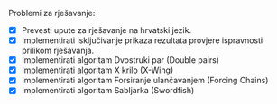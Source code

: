 Problemi za rješavanje:

- [x] Prevesti upute za rješavanje na hrvatski jezik.
- [x] Implementirati isključivanje prikaza rezultata provjere ispravnosti prilikom rješavanja.
- [x] Implementirati algoritam Dvostruki par (Double pairs)
- [x] Implementirati algoritam X krilo (X-Wing)
- [x] Implementirati algoritam Forsiranje ulančavanjem (Forcing Chains)
- [x] Implementirati algoritam Sabljarka (Swordfish)